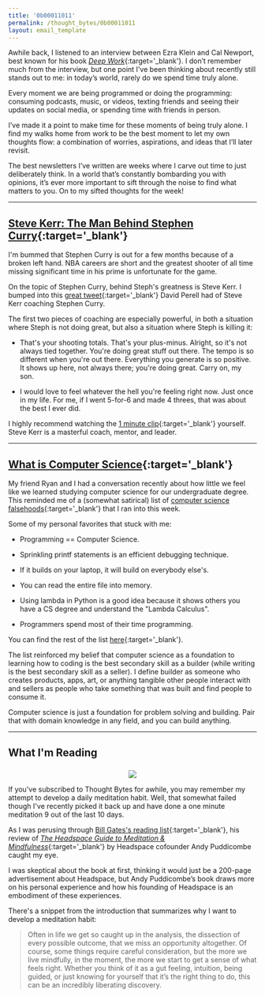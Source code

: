 ```yaml
---
title: '0b00011011'
permalink: /thought_bytes/0b00011011
layout: email_template
---
```

Awhile back, I listened to an interview between Ezra Klein and Cal Newport, best known for his book [*Deep Work*](https://www.amazon.com/Deep-Work-Focused-Success-Distracted/dp/1455586692){:target='_blank'}. I don’t remember much from the interview, but one point I've been thinking about recently still stands out to me: in today’s world, rarely do we spend time truly alone.

Every moment we are being programmed or doing the programming: consuming podcasts, music, or videos, texting friends and seeing their updates on social media, or spending time with friends in person.

I’ve made it a point to make time for these moments of being truly alone. I find my walks home from work to be the best moment to let my own thoughts flow: a combination of worries, aspirations, and ideas that I’ll later revisit.

The best newsletters I’ve written are weeks where I carve out time to just deliberately think. In a world that’s constantly bombarding you with opinions, it’s ever more important to sift through the noise to find what matters to you. On to my sifted thoughts for the week!

<hr class='post-hr' />

## [**Steve Kerr: The Man Behind Stephen Curry**](https://twitter.com/david_perell/status/1005862520987570176){:target='_blank'}

I'm bummed that Stephen Curry is out for a few months because of a broken left hand. NBA careers are short and the greatest shooter of all time missing significant time in his prime is unfortunate for the game.

On the topic of Stephen Curry, behind Steph's greatness is Steve Kerr. I bumped into this [great tweet](https://twitter.com/david_perell/status/1005862520987570176){:target='_blank'} David Perell had of Steve Kerr coaching Stephen Curry.

The first two pieces of coaching are especially powerful, in both a situation where Steph is not doing great, but also a situation where Steph is killing it:

* That's your shooting totals. That's your plus-minus. Alright, so it's not always tied together. You're doing great stuff out there. The tempo is so different when you're out there. Everything you generate is so positive. It shows up here, not always there; you're doing great. Carry on, my son.

* I would love to feel whatever the hell you're feeling right now. Just once in my life. For me, if I went 5-for-6 and made 4 threes, that was about the best I ever did.

I highly recommend watching the [1 minute clip](https://twitter.com/david_perell/status/1005862520987570176){:target='_blank'} yourself. Steve Kerr is a masterful coach, mentor, and leader.

<hr class='post-hr' />

## [**What is Computer Science**](https://www.netmeister.org/blog/cs-falsehoods.html){:target='_blank'}

My friend Ryan and I had a conversation recently about how little we feel like we learned studying computer science for our undergraduate degree. This reminded me of a (somewhat satirical) list of [computer science falsehoods](https://www.netmeister.org/blog/cs-falsehoods.html){:target='_blank'} that I ran into this week.

Some of my personal favorites that stuck with me:

* Programming == Computer Science.

* Sprinkling printf statements is an efficient debugging technique.

* If it builds on your laptop, it will build on everybody else's.

* You can read the entire file into memory.

* Using lambda in Python is a good idea because it shows others you have a CS degree and understand the "Lambda Calculus".

* Programmers spend most of their time programming.

You can find the rest of the list [here](https://www.netmeister.org/blog/cs-falsehoods.html){:target='_blank'}.

The list reinforced my belief that computer science as a foundation to learning how to coding is the best secondary skill as a builder (while writing is the best secondary skill as a seller). I define builder as someone who creates products, apps, art, or anything tangible other people interact with and sellers as people who take something that was built and find people to consume it.

Computer science is just a foundation for problem solving and building. Pair that with domain knowledge in any field, and you can build anything.

<hr class='post-hr' />

## What I'm Reading

<center>
    <img src='https://kevinarifin.com/images/thought_bytes/headspace.jpg' class="img-responsive img-container-center" style='max-width:200px; margin-top: 5px'/>
</center>

If you've subscribed to Thought Bytes for awhile, you may remember my attempt to develop a daily meditation habit. Well, that somewhat failed though I've recently picked it back up and have done a one minute meditation 9 out of the last 10 days.

As I was perusing through [Bill Gates's reading list](https://www.gatesnotes.com/Books){:target='_blank'}, his review of [*The Headspace Guide to Meditation & Mindfulness*](https://www.amazon.com/Headspace-Guide-Meditation-Mindfulness-Minutes/dp/1250104904){:target='_blank'} by Headspace cofounder Andy Puddicombe caught my eye.

I was skeptical about the book at first, thinking it would just be a 200-page advertisement about Headspace, but Andy Puddicombe’s book draws more on his personal experience and how his founding of Headspace is an embodiment of these experiences.

There's a snippet from the introduction that summarizes why I want to develop a meditation habit:
> Often in life we get so caught up in the analysis, the dissection of every possible outcome, that we miss an opportunity altogether. Of course, some things require careful consideration, but the more we live mindfully, in the moment, the more we start to get a sense of what feels right. Whether you think of it as a gut feeling, intuition, being guided, or just knowing for yourself that it’s the right thing to do, this can be an incredibly liberating discovery.

